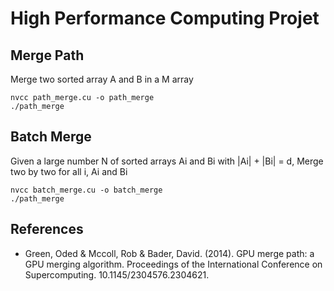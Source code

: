 # High Performance Computing Projet

## Merge Path

Merge two sorted array A and B in a M array

```
nvcc path_merge.cu -o path_merge
./path_merge
```

## Batch Merge

Given a large number N of sorted arrays Ai and Bi with |Ai| + |Bi| = d, 
Merge two by two for all i, Ai and Bi

```
nvcc batch_merge.cu -o batch_merge
./path_merge
```

## References

* Green, Oded & Mccoll, Rob & Bader, David. (2014). GPU merge path: a GPU merging algorithm. Proceedings of the International Conference on Supercomputing. 10.1145/2304576.2304621. 





